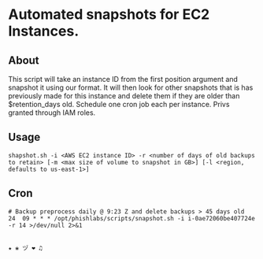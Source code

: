 # Automated snapshots for EC2 Instances.

## About

 This script will take an instance ID from the first position argument and snapshot it using
 our format.  It will then look for other snapshots that is has previously made for this
 instance and delete them if they are older than $retention_days old. 
 Schedule one cron job each per instance.
 Privs granted through IAM roles.

## Usage

```
shapshot.sh -i <AWS EC2 instance ID> -r <number of days of old backups to retain> [-m <max size of volume to snapshot in GB>] [-l <region, defaults to us-east-1>]
```

## Cron

```
# Backup preprocess daily @ 9:23 Z and delete backups > 45 days old
24  09 * * * /opt/phishlabs/scripts/snapshot.sh -i i-0ae72060be407724e -r 14 >/dev/null 2>&1
```
##

```
★ ❀ ヅ ❤ ♫
```
